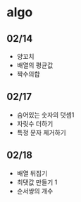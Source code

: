 # algo

## 02/14
- 양꼬치
- 배열의 평균값
- 짝수의합

## 02/17
- 숨어있는 숫자의 덧셈1
- 자릿수 더하기
- 특정 문자 제거하기

## 02/18
- 배열 뒤집기
- 최댓값 만들기 1
- 순서쌍의 개수